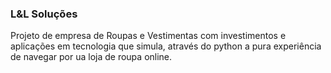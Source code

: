 ### L&L Soluções
Projeto de empresa de Roupas e Vestimentas com investimentos e aplicações em tecnologia que simula, através do python a pura experiência
de navegar por ua loja de roupa online.
